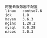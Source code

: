     阿里云服务器中配置
    linux   contso7.6
    jdk     1.8
    maven   3.6.3
    nginx   1.20.2
    mysql   8.0.28
    nacos   2.0.3